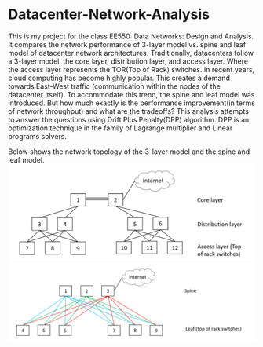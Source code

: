 # Datacenter-Network-Analysis

This is my project for the class EE550: Data Networks: Design and Analysis. It compares the network performance of 3-layer model vs. spine and leaf model of datacenter network architectures. Traditionally, datacenters follow a 3-layer model, the core layer, distribution layer, and access layer. Where the access layer represents the TOR(Top of Rack) switches. In recent years, cloud computing has become highly popular. This creates a demand towards East-West traffic (communication within the nodes of the datacenter itself). To accommodate this trend, the spine and leaf model was introduced. But how much exactly is the performance improvement(in terms of network throughput) and what are the tradeoffs? This analysis attempts to answer the questions using Drift Plus Penalty(DPP) algorithm. DPP is an optimization technique in the family of Lagrange multiplier and Linear programs solvers. 

Below shows the network topology of the 3-layer model and the spine and leaf model.
![3-layer](3-layer.png)
![spine and leaf](spine-and-leaf.png)
